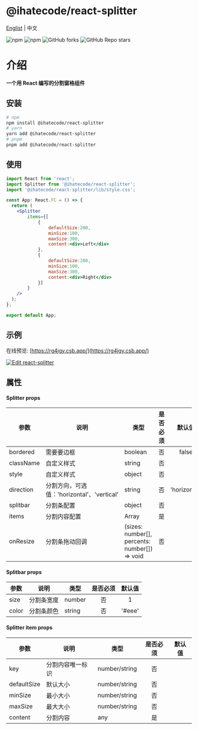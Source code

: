 # @ihatecode/react-splitter

<a href="https://github.com/zctcode/react-splitter/blob/main/README.md" target="_blank">Englist</a> | 中文

<p>
<img alt="npm" src="https://img.shields.io/npm/v/@ihatecode/react-splitter?logo=npm&color=%234ac41c">
<img alt="npm" src="https://img.shields.io/npm/dm/@ihatecode/react-splitter?logo=npm&color=%234ac41c">
<img alt="GitHub forks" src="https://img.shields.io/github/forks/zctcode/react-splitter">
<img alt="GitHub Repo stars" src="https://img.shields.io/github/stars/zctcode/react-splitter">
</p>

# 介绍
**一个用 React 编写的分割窗格组件**

## 安装
```sh
# npm
npm install @ihatecode/react-splitter
# yarn
yarn add @ihatecode/react-splitter
# pnpm
pnpm add @ihatecode/react-splitter
```

## 使用

```jsx
import React from 'react';
import Splitter from '@ihatecode/react-splitter';
import '@ihatecode/react-splitter/lib/style.css';

const App: React.FC = () => {
  return (
    <Splitter
        items={[
            {
                defaultSize:200,
                minSize:100,
                maxSize:300,
                content:<div>Left</div>
            },
            {
                defaultSize:200,
                minSize:100,
                maxSize:300,
                content:<div>Right</div>
            }]
        }
    />
  );
};

export default App;
```

## 示例
在线预览: [https://rg4jgy.csb.app/](https://rg4jgy.csb.app/)

[![Edit react-splitter](https://codesandbox.io/static/img/play-codesandbox.svg)](https://codesandbox.io/p/sandbox/rg4jgy)

## 属性
#### Splitter props
|参数|说明|类型|是否必须|默认值|
|-|-|-|:-:|:-:|
|bordered|需要要边框|boolean|否|false|
|className|自定义样式|string|否||
|style|自定义样式|object|否||
|direction|分割方向，可选值：'horizontal'、'vertical'|string|否|'horizontal'|
|splitbar|分割条配置|object|否||
|items|分割内容配置|Array|是||
|onResize|分割条拖动回调|(sizes: number[], percents: number[]) => void|否||

#### Splitbar props
|参数|说明|类型|是否必须|默认值|
|-|-|-|:-:|:-:|
|size|分割条宽度|number|否|1|
|color|分割条颜色|string|否|'#eee'|

#### Splitter item props
|参数|说明|类型|是否必须|默认值|
|-|-|-|:-:|:-:|
|key|分割内容唯一标识|number/string|否||
|defaultSize|默认大小|number/string|否||
|minSize|最小大小|number/string|否||
|maxSize|最大大小|number/string|否||
|content|分割内容|any|是||